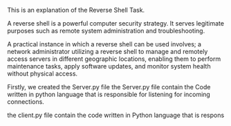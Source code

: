 This is an explanation of the Reverse Shell Task. 

A reverse shell is a powerful computer security strategy. 
It serves legitimate purposes such as remote system administration and troubleshooting. 

A practical instance in which a reverse shell can be used involves; 
a network administrator utilizing a reverse shell to manage and remotely access servers in different geographic locations, enabling them to perform maintenance tasks, apply software updates, and monitor system health without physical access.

Firstly, we created the Server.py file
the Server.py file contain the Code written in python language that is responsible for listening for incoming connections.

the client.py file contain the code written in Python language that is respons
